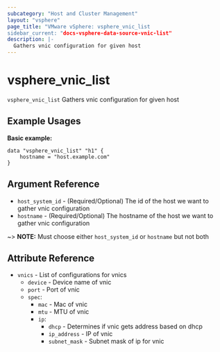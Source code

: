 ```yaml
---
subcategory: "Host and Cluster Management"
layout: "vsphere"
page_title: "VMware vSphere: vsphere_vnic_list
sidebar_current: "docs-vsphere-data-source-vnic-list"
description: |-
  Gathers vnic configuration for given host
---
```


# vsphere_vnic_list

`vsphere_vnic_list` Gathers vnic configuration for given host

## Example Usages

**Basic example:**

```hcl
data "vsphere_vnic_list" "h1" {
    hostname = "host.example.com"
}
```

## Argument Reference

* `host_system_id` - (Required/Optional) The id of the host we want to gather vnic configuration
* `hostname` - (Required/Optional) The hostname of the host we want to gather vnic configuration

~> **NOTE:** Must choose either `host_system_id` or `hostname` but not both

## Attribute Reference

* `vnics` - List of configurations for vnics
    * `device` - Device name of vnic
    * `port` - Port of vnic
    * `spec`:
        * `mac` - Mac of vnic
        * `mtu` - MTU of vnic
        * `ip`:
            * `dhcp` - Determines if vnic gets address based on dhcp
            * `ip_address` - IP of vnic
            * `subnet_mask` - Subnet mask of ip for vnic
